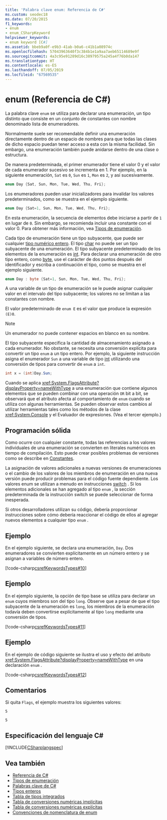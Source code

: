 ```yaml
---
title: 'Palabra clave enum: Referencia de C#'
ms.custom: seodec18
ms.date: 07/20/2015
f1_keywords:
- enum
- enum_CSharpKeyword
helpviewer_keywords:
- enum keyword [C#]
ms.assetid: bbeb9a0f-e9b3-41ab-b0a6-c41b1a08974c
ms.openlocfilehash: 57043963640f3c384b1e1a9aa7aeb65114689e9f
ms.sourcegitcommit: 4a3c95e91289d16c38979575a245a4f76b0da147
ms.translationtype: HT
ms.contentlocale: es-ES
ms.lasthandoff: 07/05/2019
ms.locfileid: "67569535"
---
```

# <a name="enum-c-reference"></a>enum (Referencia de C#)

La palabra clave `enum` se utiliza para declarar una enumeración, un tipo distinto que consiste en un conjunto de constantes con nombre denominado lista de enumeradores.

Normalmente suele ser recomendable definir una enumeración directamente dentro de un espacio de nombres para que todas las clases de dicho espacio puedan tener acceso a esta con la misma facilidad. Sin embargo, una enumeración también puede anidarse dentro de una clase o estructura.

De manera predeterminada, el primer enumerador tiene el valor 0 y el valor de cada enumerador sucesivo se incrementa en 1. Por ejemplo, en la siguiente enumeración, `Sat` es `0`, `Sun` es `1`, `Mon` es `2`, y así sucesivamente.

```csharp
enum Day {Sat, Sun, Mon, Tue, Wed, Thu, Fri};
```

Los enumeradores pueden usar inicializadores para invalidar los valores predeterminados, como se muestra en el ejemplo siguiente.

```csharp
enum Day {Sat=1, Sun, Mon, Tue, Wed, Thu, Fri};
```

En esta enumeración, la secuencia de elementos debe iniciarse a partir de `1` en lugar de `0`. Sin embargo, se recomienda incluir una constante con el valor 0. Para obtener más información, vea [Tipos de enumeración](../../programming-guide/enumeration-types.md).

Cada tipo de enumeración tiene un tipo subyacente, que puede ser cualquier [tipo numérico entero](../builtin-types/integral-numeric-types.md). El tipo [char](char.md) no puede ser un tipo subyacente de una enumeración. El tipo subyacente predeterminado de los elementos de la enumeración es [int](../builtin-types/integral-numeric-types.md). Para declarar una enumeración de otro tipo entero, como [byte](../builtin-types/integral-numeric-types.md), use el carácter de dos puntos después del identificador y escriba a continuación el tipo, como se muestra en el ejemplo siguiente.

```csharp
enum Day : byte {Sat=1, Sun, Mon, Tue, Wed, Thu, Fri};
```

A una variable de un tipo de enumeración se le puede asignar cualquier valor en el intervalo del tipo subyacente; los valores no se limitan a las constantes con nombre.

El valor predeterminado de `enum E` es el valor que produce la expresión `(E)0`.

> [!NOTE]
> Un enumerador no puede contener espacios en blanco en su nombre.

El tipo subyacente especifica la cantidad de almacenamiento asignado a cada enumerador. No obstante, se necesita una conversión explícita para convertir un tipo `enum` a un tipo entero. Por ejemplo, la siguiente instrucción asigna el enumerador `Sun` a una variable de tipo [int](../builtin-types/integral-numeric-types.md) utilizando una conversión de tipos para convertir de `enum` a `int`.

```csharp
int x = (int)Day.Sun;
```

Cuando se aplica <xref:System.FlagsAttribute?displayProperty=nameWithType> a una enumeración que contiene algunos elementos que se pueden combinar con una operación `OR` bit a bit, se observará que el atributo afecta al comportamiento de `enum` cuando se utiliza con algunas herramientas. Se pueden observar estos cambios al utilizar herramientas tales como los métodos de la clase <xref:System.Console> y el Evaluador de expresiones. (Vea el tercer ejemplo.)

## <a name="robust-programming"></a>Programación sólida

Como ocurre con cualquier constante, todas las referencias a los valores individuales de una enumeración se convierten en literales numéricos en tiempo de compilación. Esto puede crear posibles problemas de versiones como se describe en [Constantes](../../programming-guide/classes-and-structs/constants.md).

La asignación de valores adicionales a nuevas versiones de enumeraciones o el cambio de los valores de los miembros de enumeración en una nueva versión puede producir problemas para el código fuente dependiente. Los valores enum se utilizan a menudo en instrucciones [switch](switch.md) . Si los elementos adicionales se han agregado al tipo `enum` , la sección predeterminada de la instrucción switch se puede seleccionar de forma inesperada.

Si otros desarrolladores utilizan su código, debería proporcionar instrucciones sobre cómo debería reaccionar el código de ellos al agregar nuevos elementos a cualquier tipo `enum` .

## <a name="example"></a>Ejemplo

En el ejemplo siguiente, se declara una enumeración, `Day`. Dos enumeradores se convierten explícitamente en un número entero y se asignan a variables de número entero.

[!code-csharp[csrefKeywordsTypes#10](~/samples/snippets/csharp/VS_Snippets_VBCSharp/csrefKeywordsTypes/CS/keywordsTypes.cs#10)]

## <a name="example"></a>Ejemplo

En el ejemplo siguiente, la opción de tipo base se utiliza para declarar un `enum` cuyos miembros son del tipo `long`. Observe que a pesar de que el tipo subyacente de la enumeración es `long`, los miembros de la enumeración todavía deben convertirse explícitamente al tipo `long` mediante una conversión de tipos.

[!code-csharp[csrefKeywordsTypes#11](~/samples/snippets/csharp/VS_Snippets_VBCSharp/csrefKeywordsTypes/CS/keywordsTypes.cs#11)]

## <a name="example"></a>Ejemplo

En el ejemplo de código siguiente se ilustra el uso y efecto del atributo <xref:System.FlagsAttribute?displayProperty=nameWithType> en una declaración `enum` .

[!code-csharp[csrefKeywordsTypes#12](~/samples/snippets/csharp/VS_Snippets_VBCSharp/csrefKeywordsTypes/CS/keywordsTypes.cs#12)]

## <a name="comments"></a>Comentarios

Si quita `Flags`, el ejemplo muestra los siguientes valores:

`5`

`5`

## <a name="c-language-specification"></a>Especificación del lenguaje C#

[!INCLUDE[CSharplangspec](~/includes/csharplangspec-md.md)]

## <a name="see-also"></a>Vea también

- [Referencia de C#](../index.md)
- [Tipos de enumeración](../../programming-guide/enumeration-types.md)
- [Palabras clave de C#](index.md)
- [Tipos enteros](../../../csharp/language-reference/builtin-types/integral-numeric-types.md)
- [Tabla de tipos integrados](built-in-types-table.md)
- [Tabla de conversiones numéricas implícitas](implicit-numeric-conversions-table.md)
- [Tabla de conversiones numéricas explícitas](explicit-numeric-conversions-table.md)
- [Convenciones de nomenclatura de enum](../../../standard/design-guidelines/names-of-classes-structs-and-interfaces.md#naming-enumerations)
